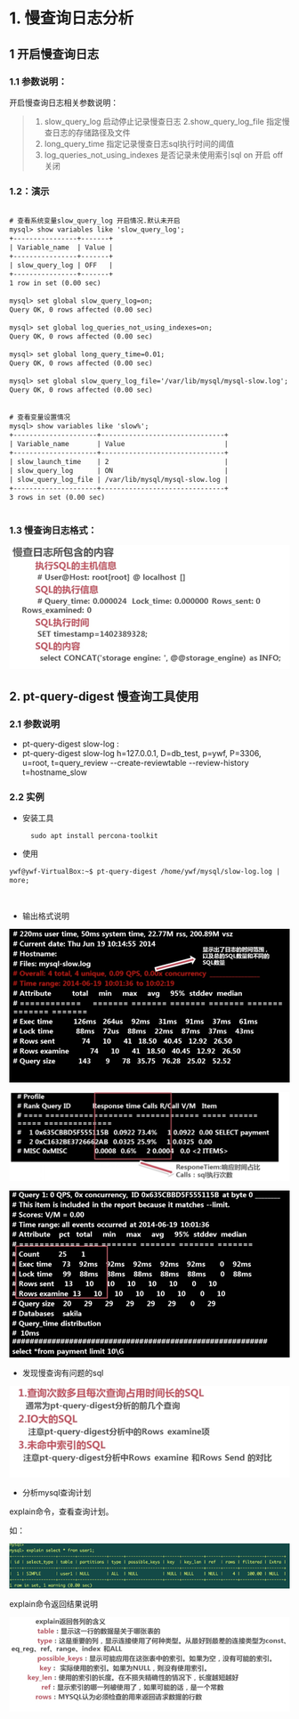 # 1. 慢查询日志分析

## 1 开启慢查询日志

### 1.1 参数说明：


开启慢查询日志相关参数说明：

>1. slow_query_log 启动停止记录慢查日志
> 2.show_query_log_file  指定慢查日志的存储路径及文件
> 3. long_query_time 指定记录慢查日志sql执行时间的阈值
> 4. log_queries_not_using_indexes 是否记录未使用索引sql  on 开启  off 关闭


### 1.2：演示

```

# 查看系统变量slow_query_log 开启情况.默认未开启
mysql> show variables like 'slow_query_log';
+----------------+-------+
| Variable_name  | Value |
+----------------+-------+
| slow_query_log | OFF   |
+----------------+-------+
1 row in set (0.00 sec)

mysql> set global slow_query_log=on;
Query OK, 0 rows affected (0.00 sec)

mysql> set global log_queries_not_using_indexes=on;
Query OK, 0 rows affected (0.00 sec)

mysql> set global long_query_time=0.01;
Query OK, 0 rows affected (0.00 sec)

mysql> set global slow_query_log_file='/var/lib/mysql/mysql-slow.log';
Query OK, 0 rows affected (0.00 sec)


# 查看变量设置情况
mysql> show variables like 'slow%';
+---------------------+-------------------------------+
| Variable_name       | Value                         |
+---------------------+-------------------------------+
| slow_launch_time    | 2                             |
| slow_query_log      | ON                            |
| slow_query_log_file | /var/lib/mysql/mysql-slow.log |
+---------------------+-------------------------------+
3 rows in set (0.00 sec)


```


### 1.3 慢查询日志格式：

![慢查询日志的格式](慢查询日志的格式.png)

## 2. pt-query-digest 慢查询工具使用

### 2.1 参数说明

- pt-query-digest slow-log :
- pt-query-digest slow-log
h=127.0.0.1,
D=db_test,
p=ywf,
P=3306,
u=root,
t=query_review
--create-reviewtable
--review-history t=hostname_slow


### 2.2 实例

- 安装工具

        sudo apt install percona-toolkit

- 使用

```
ywf@ywf-VirtualBox:~$ pt-query-digest /home/ywf/mysql/slow-log.log | more;



```

- 输出格式说明


![格式1](格式1.png)


![格式2](格式2.png)


![格式3](格式3.png)

- 发现慢查询有问题的sql

![有问题的sql](有问题的sql.png)

- 分析mysql查询计划

explain命令，查看查询计划。

如：


![explain使用](explain使用.png)



explain命令返回结果说明

![explain返回各列的含义](explain返回各列的含义.png) 
